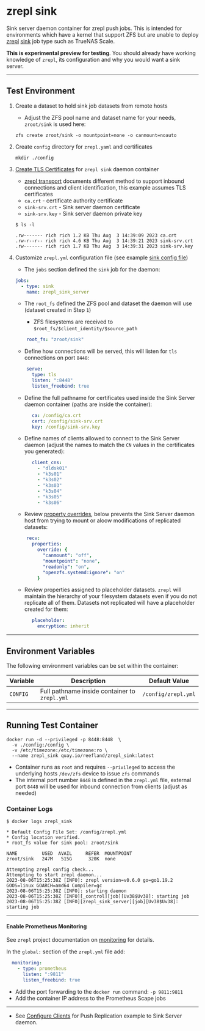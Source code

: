 # zrepl sink

Sink server daemon container for zrepl push jobs. This is intended for environments which have a kernel that support ZFS but are unable to deploy [zrepl](https://zrepl.github.io/index.html) [sink](https://zrepl.github.io/v0.2.1/configuration/jobs.html#job-type-sink) job type such as TrueNAS Scale.

**This is experimental preview for testing**.  You should already have working knowledge of `zrepl`, its configuration and why you would want a sink server.

---

## Test Environment

1. Create a dataset to hold sink job datasets from remote hosts

    * Adjust the ZFS pool name and dataset name for your needs, `zroot/sink` is used here:

    ```shell
    zfs create zroot/sink -o mountpoint=none -o canmount=noauto
    ```

2. Create `config` directory for `zrepl.yaml` and certificates

    ```shell
    mkdir ./config
    ```

3. [Create TLS Certificates](./docs/ca_using_easyrsa.md) for `zrepl sink` daemon container
    * [zrepl transport](https://zrepl.github.io/configuration/transports.html#transport) documents different method to support inbound connections and client identification, this example assumes TLS certificates
    * `ca.crt` - certificate authority certificate
    * `sink-srv.crt` - Sink server daemon certificate
    * `sink-srv.key` - Sink server daemon private key

    ```shell
    $ ls -l 

    .rw------- rich rich 1.2 KB Thu Aug  3 14:39:09 2023 ca.crt
    .rw-r--r-- rich rich 4.6 KB Thu Aug  3 14:39:21 2023 sink-srv.crt
    .rw------- rich rich 1.7 KB Thu Aug  3 14:39:31 2023 sink-srv.key
    ```

4. Customize `zrepl.yml` configuration file (see example [sink config file](./examples/zrepl_sink.yml))
    * The `jobs` section defined the `sink` job for the daemon:

    ```yaml
    jobs:
      - type: sink
        name: zrepl_sink_server
    ```

    * The `root_fs` defined the ZFS pool and dataset the daemon will use (dataset created in Step `1`)

      * ZFS filesystems are received to `$root_fs/$client_identity/$source_path`

    ```yaml
        root_fs: "zroot/sink"
    ```

    * Define how connections will be served, this will listen for `tls` connections on port `8448`:

    ```yaml
        serve:
          type: tls
          listen: ":8448"
          listen_freebind: true
    ```

    * Define the full pathname for certificates used inside the Sink Server daemon container (paths are inside the container):

    ```yaml
          ca: /config/ca.crt
          cert: /config/sink-srv.crt
          key: /config/sink-srv.key
    ```

    * Define names of clients allowed to connect to the Sink Server daemon (adjust the names to match the `CN` values in the certificates you generated):

    ```yaml
          client_cns:
            - "dldsk01"
            - "k3s01"
            - "k3s02"
            - "k3s03"
            - "k3s04"
            - "k3s05"
            - "k3s06"
    ```

    * Review [property overrides](https://zrepl.github.io/stable/configuration/sendrecvoptions.html#job-recv-options-inherit-and-override), below prevents the Sink Server daemon host from trying to mount or aloow modifications of replicated datasets:

    ```yaml
        recv:
          properties:
            override: {
              "canmount": "off",
              "mountpoint": "none",
              "readonly": "on",
              "openzfs.systemd:ignore": "on"
            }
    ```

    * Review properties assigned to placeholder datasets.  `zrepl` will maintain the hierarchy of your filesystem datasets even if you do not replicate all of them. Datasets not replicated will have a placeholder created for them:

    ```yaml
          placeholder:
            encryption: inherit
    ```

---

## Environment Variables

The following environment variables can be set within the container:

| Variable  | Description | Default Value |
|---        |---          |---            |
| `CONFIG`  | Full pathname inside container to `zrepl.yml` | `/config/zrepl.yml` |

---

## Running Test Container

```shell
docker run -d --privileged -p 8448:8448  \
  -v ./config:/config \
  -v /etc/timezone:/etc/timezone:ro \
  --name zrepl_sink quay.io/reefland/zrepl_sink:latest
```

* Container runs as `root` and requires `--privileged` to access the underlying hosts `/dev/zfs` device to issue `zfs` commands
* The internal port number `8448` is defined in the `zrepl.yml` file, external port `8448` will be used for inbound connection from clients (adjust as needed)

### Container Logs

```shell
$ docker logs zrepl_sink

* Default Config File Set: /config/zrepl.yml
* Config location verified.
* root_fs value for sink pool: zroot/sink

NAME         USED  AVAIL     REFER  MOUNTPOINT
zroot/sink   247M   515G      320K  none

Attempting zrepl config check...
Attempting to start zrepl daemon...
2023-08-06T15:25:38Z [INFO]: zrepl version=v0.6.0 go=go1.19.2 GOOS=linux GOARCH=amd64 Compiler=gc
2023-08-06T15:25:38Z [INFO]: starting daemon
2023-08-06T15:25:38Z [INFO][_control][job][Uv38$Uv38]: starting job
2023-08-06T15:25:38Z [INFO][zrepl_sink_server][job][Uv38$Uv38]: starting job
```

---

#### Enable Prometheus Monitoring

See `zrepl` project documentation on [monitoring](https://zrepl.github.io/configuration/monitoring.html) for details.

In the `global:` section of the `zrepl.yml` file add:

```yaml
  monitoring:
    - type: prometheus
      listen: ":9811"
      listen_freebind: true
```

* Add the port forwarding to the `docker run` command: `-p 9811:9811`
* Add the container IP address to the Prometheus Scape jobs

---

* See [Configure Clients](./docs/client_manual_push.md) for Push Replication example to Sink Server daemon.
